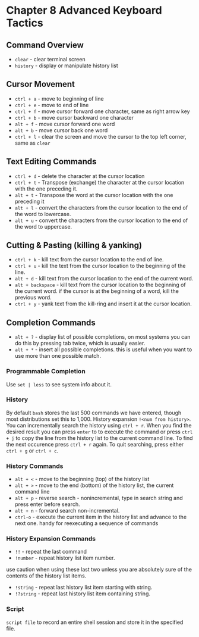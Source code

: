 # Chapter 8 Advanced Keyboard Tactics

## Command Overview
* `clear` - clear terminal screen
* `history` - display or manipulate history list

## Cursor Movement
* `ctrl + a` - move to beginning of line
* `ctrl + e` - move to end of line
* `ctrl + f` - move cursor forward one character, same as right arrow key
* `ctrl + b` - move cursor backward one character
* `alt + f` - move cursor forward one word
* `alt + b` - move cursor back one word
* `ctrl + l` - clear the screen and move the cursor to the top left corner, same as `clear`

## Text Editing Commands
* `ctrl + d` - delete the character at the cursor location
* `ctrl + t` - Transpose (exchange) the character at the cursor location with the one preceding it.
* `alt + t` - Transpose the word at the cursor location with the one preceding it
* `alt + l` - convert the characters from the cursor location to the end of the word to lowercase.
* `alt + u` - convert the characters from the cursor location to the end of the word to uppercase.

## Cutting & Pasting (killing & yanking)
* `ctrl + k` - kill text from the cursor location to the end of line.
* `ctrl + u` - kill the text from the cursor location to the beginning of the line.
* `alt + d` - kill text from the cursor location to the end of the current word.
* `alt + backspace` - kill text from the cursor location to the beginning of the current word. 
					  if the cursor is at the beginning of a word, kill the previous word.
* `ctrl + y` - yank text from the kill-ring and insert it at the cursor location.

## Completion Commands
* `alt + ?` - display list of possible completions, on most systems you can do this by pressing tab twice, which is usually easier.
* `alt + *` - insert all possible completions. this is useful when you want to use more than one possible match.


### Programmable Completion
Use `set | less` to see system info about it.


### History
By default `bash` stores the last 500 commands we have entered, though most distributions set this to 1,000.
History expansion `!<num from history>`. You can incrementally search the history using `ctrl + r`. When you
find the desired result you can press `enter` to to execute the command or press `ctrl + j` to copy the line from
the history list to the current command line. To find the next occurence press `ctrl + r` again. To quit searching,
press either `ctrl + g` or `ctrl + c`.

### History Commands
* `alt + <` - move to the beginning (top) of the history list
* `alt + >` - move to the end (bottom) of the history list, the current command line
* `alt + p` - reverse search - nonincremental, type in search string and press enter before search.
* `alt + n` - forward search non-incremental.
* `ctrl-o` - execute the current item in the history list and advance to the next one. handy for reexecuting a sequence of commands

### History Expansion Commands
* `!!` - repeat the last command
* `!number` - repeat history list item number.

use caution when using these last two unless you are absolutely sure of the contents of the history list items.
* `!string` - repeat last history list item starting with string.
* `!?string` - repeat last history list item containing string.

### Script
`script file` to record an entire shell session and store it in the specified file.
